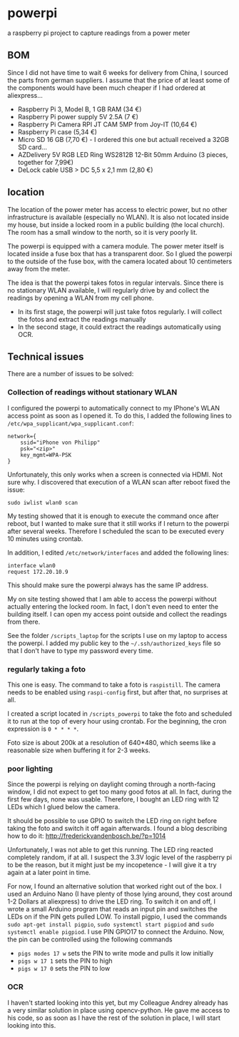 # powerpi
a raspberry pi project to capture readings from a power meter

## BOM

Since I did not have time to wait 6 weeks for delivery from China, I sourced the parts from german suppliers.
I assume that the price of at least some of the components would have been much cheaper if I had ordered at aliexpress...

* Raspberry Pi 3, Model B, 1 GB RAM (34 €)
* Raspberry Pi power supply 5V 2.5A (7 €)
* Raspberry Pi Camera RPI JT CAM 5MP from Joy-IT (10,64 €)
* Raspberry Pi case (5,34 €)
* Micro SD 16 GB (7,70 €) - I ordered this one but actuall received a 32GB SD card...
* AZDelivery 5V RGB LED Ring WS2812B 12-Bit 50mm Arduino (3 pieces, together for 7,99€)
* DeLock cable USB > DC 5,5 x 2,1 mm (2,80 €)

## location

The location of the power meter has access to electric power, but no other infrastructure is available (especially no WLAN).
It is also not located inside my house, but inside a locked room in a public building (the local church).
The room has a small window to the north, so it is very poorly lit.

The powerpi is equipped with a camera module.
The power meter itself is located inside a fuse box that has a transparent door.
So I glued the powerpi to the outside of the fuse box, with the camera located about 10 centimeters away from the meter.

The idea is that the powerpi takes fotos in regular intervals.
Since there is no stationary WLAN available, I will regularly drive by and collect the readings by opening a WLAN from my cell phone.

* In its first stage, the powerpi will just take fotos regularly. I will collect the fotos and extract the readings manually
* In the second stage, it could extract the readings automatically using OCR.

## Technical issues

There are a number of issues to be solved:

### Collection of readings without stationary WLAN

I configured the powerpi to automatically connect to my IPhone's WLAN access point as soon as I opened it.
To do this, I added the following lines to `/etc/wpa_supplicant/wpa_supplicant.conf`:
```
network={
	ssid="iPhone von Philipp"
	psk="<zip>"
	key_mgmt=WPA-PSK
}
```
Unfortunately, this only works when a screen is connected via HDMI.
Not sure why.
I discovered that execution of a WLAN scan after reboot fixed the issue:
```
sudo iwlist wlan0 scan
```
My testing showed that it is enough to execute the command once after reboot, but I wanted to make sure that it still works if I return to the powerpi after several weeks.
Therefore I scheduled the scan to be executed every 10 minutes using crontab.

In addition, I edited `/etc/network/interfaces` and added the following lines:
```
interface wlan0
request 172.20.10.9
```
This should make sure the powerpi always has the same IP address.

My on site testing showed that I am able to access the powerpi without actually entering the locked room.
In fact, I don't even need to enter the building itself.
I can open my access point outside and collect the readings from there.

See the folder `/scripts_laptop` for the scripts I use on my laptop to access the powerpi.
I added my public key to the `~/.ssh/authorized_keys` file so that I don't have to type my password every time.

### regularly taking a foto

This one is easy.
The command to take a foto is `raspistill`.
The camera needs to be enabled using `raspi-config` first, but after that, no surprises at all.

I created a script located in `/scripts_powerpi` to take the foto and scheduled it to run at the top of every hour using crontab.
For the beginning, the cron expression is `0 * * * *`.

Foto size is about 200k at a resolution of 640*480, which seems like a reasonable size when buffering it for 2-3 weeks.

### poor lighting

Since the powerpi is relying on daylight coming through a north-facing window, I did not expect to get too many good fotos at all.
In fact, during the first few days, none was usable.
Therefore, I bought an LED ring with 12 LEDs which I glued below the camera.

It should be possible to use GPIO to switch the LED ring on right before taking the foto and switch it off again afterwards.
I found a blog describing how to do it: http://frederickvandenbosch.be/?p=1014

Unfortunately, I was not able to get this running.
The LED ring reacted completely random, if at all.
I suspect the 3.3V logic level of the raspberry pi to be the reason, but it might just be my incopetence - I will give it a try again at a later point in time.

For now, I found an alternative solution that worked right out of the box.
I used an Arduino Nano (I have plenty of those lying around, they cost around 1-2 Dollars at aliexpress) to drive the LED ring.
To switch it on and off, I wrote a small Arduino program that reads an input pin and switches the LEDs on if the PIN gets pulled LOW.
To install pigpio, I used the commands `sudo apt-get install pigpio`, `sudo systemctl start pigpiod` and `sudo systemctl enable pigpiod`.
I use PIN GPIO17 to connect the Arduino.
Now, the pin can be controlled using the following commands

* `pigs modes 17 w` sets the PIN to write mode and pulls it low initially
* `pigs w 17 1` sets the PIN to high
* `pigs w 17 0` sets the PIN to low

### OCR

I haven't started looking into this yet, but my Colleague Andrey already has a very similar solution in place using opencv-python.
He gave me access to his code, so as soon as I have the rest of the solution in place, I will start looking into this.
